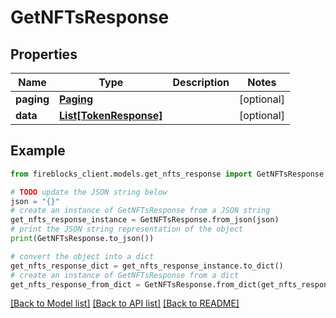 # GetNFTsResponse


## Properties

Name | Type | Description | Notes
------------ | ------------- | ------------- | -------------
**paging** | [**Paging**](Paging.md) |  | [optional] 
**data** | [**List[TokenResponse]**](TokenResponse.md) |  | [optional] 

## Example

```python
from fireblocks_client.models.get_nfts_response import GetNFTsResponse

# TODO update the JSON string below
json = "{}"
# create an instance of GetNFTsResponse from a JSON string
get_nfts_response_instance = GetNFTsResponse.from_json(json)
# print the JSON string representation of the object
print(GetNFTsResponse.to_json())

# convert the object into a dict
get_nfts_response_dict = get_nfts_response_instance.to_dict()
# create an instance of GetNFTsResponse from a dict
get_nfts_response_from_dict = GetNFTsResponse.from_dict(get_nfts_response_dict)
```
[[Back to Model list]](../README.md#documentation-for-models) [[Back to API list]](../README.md#documentation-for-api-endpoints) [[Back to README]](../README.md)


